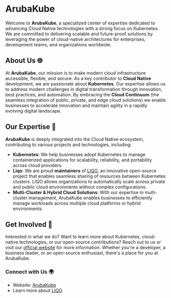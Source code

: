 # ArubaKube

Welcome to **ArubaKube**, a specialized center of expertise dedicated to advancing Cloud Native technologies with a strong focus on Kubernetes. We are committed to delivering scalable and future-proof solutions by leveraging the power of cloud-native architectures for enterprises, development teams, and organizations worldwide.

## About Us 🌐

At **ArubaKube**, our mission is to make modern cloud infrastructure accessible, flexible, and secure. As a key contributor to **Cloud Native** development, we are passionate about **Kubernetes**. Our expertise allows us to address modern challenges in digital transformation through innovation, best practices, and automation. By embracing the **Cloud Continuum** (the seamless integration of public, private, and edge cloud solutions) we enable businesses to accelerate innovation and maintain agility in a rapidly evolving digital landscape.

## Our Expertise 🔧

**ArubaKube** is deeply integrated into the Cloud Native ecosystem, contributing to various projects and technologies, including:

- **Kubernetes**: We help businesses adopt Kubernetes to manage containerized applications for scalability, reliability, and portability across cloud providers.
- **Liqo**: We are proud **maintainers** of [LIQO](https://www.liqo.io/), an innovative open-source project that enables seamless sharing of resources between Kubernetes clusters. LIQO allows organizations to automatically scale across private and public cloud environments without complex configurations.
- **Multi-Cluster & Hybrid Cloud Solutions**: With our expertise in multi-cluster management, ArubaKube enables businesses to efficiently manage workloads across multiple cloud platforms or hybrid environments.

## Get Involved 🤝

Interested in what we do? Want to learn more about Kubernetes, cloud-native technologies, or our open-source contributions? Reach out to us or visit our [official website](https://www.arubakube.cloud/) for more information. Whether you're a developer, a business leader, or an open-source enthusiast, there's a place for you at ArubaKube.

### Connect with Us 🌍

- Website: [ArubaKube](https://www.arubakube.cloud/)
- Learn more about [LIQO](https://www.liqo.io/)
